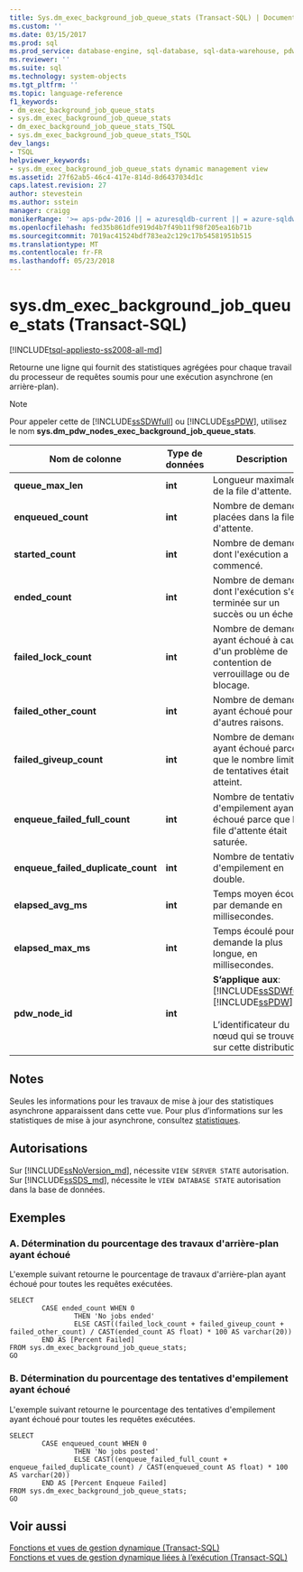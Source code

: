 ```yaml
---
title: Sys.dm_exec_background_job_queue_stats (Transact-SQL) | Documents Microsoft
ms.custom: ''
ms.date: 03/15/2017
ms.prod: sql
ms.prod_service: database-engine, sql-database, sql-data-warehouse, pdw
ms.reviewer: ''
ms.suite: sql
ms.technology: system-objects
ms.tgt_pltfrm: ''
ms.topic: language-reference
f1_keywords:
- dm_exec_background_job_queue_stats
- sys.dm_exec_background_job_queue_stats
- dm_exec_background_job_queue_stats_TSQL
- sys.dm_exec_background_job_queue_stats_TSQL
dev_langs:
- TSQL
helpviewer_keywords:
- sys.dm_exec_background_job_queue_stats dynamic management view
ms.assetid: 27f62ab5-46c4-417e-814d-8d6437034d1c
caps.latest.revision: 27
author: stevestein
ms.author: sstein
manager: craigg
monikerRange: '>= aps-pdw-2016 || = azuresqldb-current || = azure-sqldw-latest || >= sql-server-2016 || = sqlallproducts-allversions'
ms.openlocfilehash: fed35b861dfe919d4b7f49b11f98f205ea16b71b
ms.sourcegitcommit: 7019ac41524bdf783ea2c129c17b54581951b515
ms.translationtype: MT
ms.contentlocale: fr-FR
ms.lasthandoff: 05/23/2018
---
```

# <a name="sysdmexecbackgroundjobqueuestats-transact-sql"></a>sys.dm_exec_background_job_queue_stats (Transact-SQL)
[!INCLUDE[tsql-appliesto-ss2008-all-md](../../includes/tsql-appliesto-ss2008-all-md.md)]

  Retourne une ligne qui fournit des statistiques agrégées pour chaque travail du processeur de requêtes soumis pour une exécution asynchrone (en arrière-plan).  
  
> [!NOTE]  
>  Pour appeler cette de [!INCLUDE[ssSDWfull](../../includes/sssdwfull-md.md)] ou [!INCLUDE[ssPDW](../../includes/sspdw-md.md)], utilisez le nom **sys.dm_pdw_nodes_exec_background_job_queue_stats**.  
  
|Nom de colonne|Type de données| Description|  
|-----------------|---------------|-----------------|  
|**queue_max_len**|**int**|Longueur maximale de la file d'attente.|  
|**enqueued_count**|**int**|Nombre de demandes placées dans la file d'attente.|  
|**started_count**|**int**|Nombre de demandes dont l'exécution a commencé.|  
|**ended_count**|**int**|Nombre de demandes dont l'exécution s'est terminée sur un succès ou un échec.|  
|**failed_lock_count**|**int**|Nombre de demandes ayant échoué à cause d'un problème de contention de verrouillage ou de blocage.|  
|**failed_other_count**|**int**|Nombre de demandes ayant échoué pour d'autres raisons.|  
|**failed_giveup_count**|**int**|Nombre de demandes ayant échoué parce que le nombre limite de tentatives était atteint.|  
|**enqueue_failed_full_count**|**int**|Nombre de tentatives d'empilement ayant échoué parce que la file d'attente était saturée.|  
|**enqueue_failed_duplicate_count**|**int**|Nombre de tentatives d'empilement en double.|  
|**elapsed_avg_ms**|**int**|Temps moyen écoulé par demande en millisecondes.|  
|**elapsed_max_ms**|**int**|Temps écoulé pour la demande la plus longue, en millisecondes.|  
|**pdw_node_id**|**int**|**S’applique aux**: [!INCLUDE[ssSDWfull](../../includes/sssdwfull-md.md)], [!INCLUDE[ssPDW](../../includes/sspdw-md.md)]<br /><br /> L’identificateur du nœud qui se trouve sur cette distribution.|  
  
## <a name="remarks"></a>Notes  
 Seules les informations pour les travaux de mise à jour des statistiques asynchrone apparaissent dans cette vue. Pour plus d’informations sur les statistiques de mise à jour asynchrone, consultez [statistiques](../../relational-databases/statistics/statistics.md).  
  
## <a name="permissions"></a>Autorisations

Sur [!INCLUDE[ssNoVersion_md](../../includes/ssnoversion-md.md)], nécessite `VIEW SERVER STATE` autorisation.   
Sur [!INCLUDE[ssSDS_md](../../includes/sssds-md.md)], nécessite le `VIEW DATABASE STATE` autorisation dans la base de données.   

## <a name="examples"></a>Exemples  
  
### <a name="a-determining-the-percentage-of-failed-background-jobs"></a>A. Détermination du pourcentage des travaux d'arrière-plan ayant échoué  
 L'exemple suivant retourne le pourcentage de travaux d'arrière-plan ayant échoué pour toutes les requêtes exécutées.  
  
```  
SELECT   
        CASE ended_count WHEN 0   
                THEN 'No jobs ended'   
                ELSE CAST((failed_lock_count + failed_giveup_count + failed_other_count) / CAST(ended_count AS float) * 100 AS varchar(20))   
        END AS [Percent Failed]  
FROM sys.dm_exec_background_job_queue_stats;  
GO  
```  
  
### <a name="b-determining-the-percentage-of-failed-enqueue-attempts"></a>B. Détermination du pourcentage des tentatives d'empilement ayant échoué  
 L'exemple suivant retourne le pourcentage des tentatives d'empilement ayant échoué pour toutes les requêtes exécutées.  
  
```  
SELECT   
        CASE enqueued_count WHEN 0   
                THEN 'No jobs posted'   
                ELSE CAST((enqueue_failed_full_count + enqueue_failed_duplicate_count) / CAST(enqueued_count AS float) * 100 AS varchar(20))   
        END AS [Percent Enqueue Failed]  
FROM sys.dm_exec_background_job_queue_stats;  
GO  
```  
  
## <a name="see-also"></a>Voir aussi  
 [Fonctions et vues de gestion dynamique &#40;Transact-SQL&#41;](~/relational-databases/system-dynamic-management-views/system-dynamic-management-views.md)   
 [Fonctions et vues de gestion dynamique liées à l’exécution &#40;Transact-SQL&#41;](../../relational-databases/system-dynamic-management-views/execution-related-dynamic-management-views-and-functions-transact-sql.md)  
  
  


